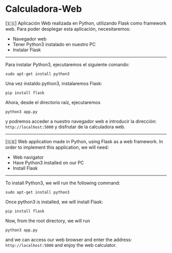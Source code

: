# Calculadora-Web
[🇪🇸] Aplicación Web realizada en Python, utilizando Flask como framework web. 
Para poder desplegar esta aplicación, necesitaremos:
- Navegador web
- Tener Python3 instalado en nuestro PC
- Instalar Flask
---
Para instalar Python3, ejecutaremos el siguiente comando:
```
sudo apt-get install python3
```
Una vez instaldo python3, instalaremos Flask:
```
pip install flask
```
Ahora, desde el directorio raíz, ejecutaremos
```
python3 app.py
```
y podremos acceder a nuestro navegador web e introducir la dirección: `http://localhost:5000` y disfrutar de la calculadora web.

---

[🇬🇧] Web application made in Python, using Flask as a web framework.
In order to implement this application, we will need:
- Web navigator
- Have Python3 installed on our PC
- Install Flask
---
To install Python3, we will run the following command:
```
sudo apt-get install python3
```
Once python3 is installed, we will install Flask:
```
pip install flask
```
Now, from the root directory, we will run
```
python3 app.py
```
and we can access our web browser and enter the address: `http://localhost:5000` and enjoy the web calculator.
